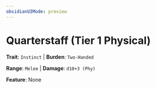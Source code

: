 ```yaml
---
obsidianUIMode: preview
---
```

# Quarterstaff (Tier 1 Physical)

**Trait**: `Instinct` | **Burden**: `Two-Handed`

**Range**: `Melee` | **Damage**: `d10+3 (Phy)`

**Feature**: None